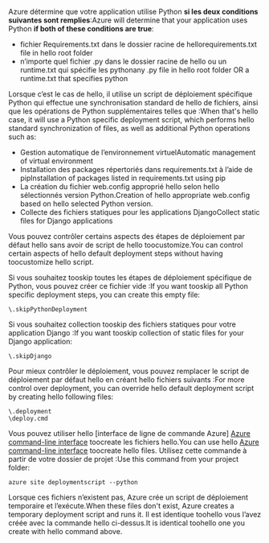 <span data-ttu-id="ac4eb-101">Azure détermine que votre application utilise Python **si les deux conditions suivantes sont remplies**:</span><span class="sxs-lookup"><span data-stu-id="ac4eb-101">Azure will determine that your application uses Python **if both of these conditions are true**:</span></span>

* <span data-ttu-id="ac4eb-102">fichier Requirements.txt dans le dossier racine de hello</span><span class="sxs-lookup"><span data-stu-id="ac4eb-102">requirements.txt file in hello root folder</span></span>
* <span data-ttu-id="ac4eb-103">n’importe quel fichier .py dans le dossier racine de hello ou un runtime.txt qui spécifie les python</span><span class="sxs-lookup"><span data-stu-id="ac4eb-103">any .py file in hello root folder OR a runtime.txt that specifies python</span></span>

<span data-ttu-id="ac4eb-104">Lorsque c’est le cas de hello, il utilise un script de déploiement spécifique Python qui effectue une synchronisation standard de hello de fichiers, ainsi que les opérations de Python supplémentaires telles que :</span><span class="sxs-lookup"><span data-stu-id="ac4eb-104">When that's hello case, it will use a Python specific deployment script, which performs hello standard synchronization of files, as well as additional Python operations such as:</span></span>

* <span data-ttu-id="ac4eb-105">Gestion automatique de l’environnement virtuel</span><span class="sxs-lookup"><span data-stu-id="ac4eb-105">Automatic management of virtual environment</span></span>
* <span data-ttu-id="ac4eb-106">Installation des packages répertoriés dans requirements.txt à l’aide de pip</span><span class="sxs-lookup"><span data-stu-id="ac4eb-106">Installation of packages listed in requirements.txt using pip</span></span>
* <span data-ttu-id="ac4eb-107">La création du fichier web.config approprié hello selon hello sélectionnés version Python.</span><span class="sxs-lookup"><span data-stu-id="ac4eb-107">Creation of hello appropriate web.config based on hello selected Python version.</span></span>
* <span data-ttu-id="ac4eb-108">Collecte des fichiers statiques pour les applications Django</span><span class="sxs-lookup"><span data-stu-id="ac4eb-108">Collect static files for Django applications</span></span>

<span data-ttu-id="ac4eb-109">Vous pouvez contrôler certains aspects des étapes de déploiement par défaut hello sans avoir de script de hello toocustomize.</span><span class="sxs-lookup"><span data-stu-id="ac4eb-109">You can control certain aspects of hello default deployment steps without having toocustomize hello script.</span></span>

<span data-ttu-id="ac4eb-110">Si vous souhaitez tooskip toutes les étapes de déploiement spécifique de Python, vous pouvez créer ce fichier vide :</span><span class="sxs-lookup"><span data-stu-id="ac4eb-110">If you want tooskip all Python specific deployment steps, you can create this empty file:</span></span>

    \.skipPythonDeployment

<span data-ttu-id="ac4eb-111">Si vous souhaitez collection tooskip des fichiers statiques pour votre application Django :</span><span class="sxs-lookup"><span data-stu-id="ac4eb-111">If you want tooskip collection of static files for your Django application:</span></span>

    \.skipDjango 

<span data-ttu-id="ac4eb-112">Pour mieux contrôler le déploiement, vous pouvez remplacer le script de déploiement par défaut hello en créant hello fichiers suivants :</span><span class="sxs-lookup"><span data-stu-id="ac4eb-112">For more control over deployment, you can override hello default deployment script by creating hello following files:</span></span>

    \.deployment
    \deploy.cmd

<span data-ttu-id="ac4eb-113">Vous pouvez utiliser hello [interface de ligne de commande Azure] [ Azure command-line interface] toocreate les fichiers hello.</span><span class="sxs-lookup"><span data-stu-id="ac4eb-113">You can use hello [Azure command-line interface][Azure command-line interface] toocreate hello files.</span></span>  <span data-ttu-id="ac4eb-114">Utilisez cette commande à partir de votre dossier de projet :</span><span class="sxs-lookup"><span data-stu-id="ac4eb-114">Use this command from your project folder:</span></span>

    azure site deploymentscript --python

<span data-ttu-id="ac4eb-115">Lorsque ces fichiers n’existent pas, Azure crée un script de déploiement temporaire et l’exécute.</span><span class="sxs-lookup"><span data-stu-id="ac4eb-115">When these files don't exist, Azure creates a temporary deployment script and runs it.</span></span>  <span data-ttu-id="ac4eb-116">Il est identique toohello vous l’avez créée avec la commande hello ci-dessus.</span><span class="sxs-lookup"><span data-stu-id="ac4eb-116">It is identical toohello one you create with hello command above.</span></span>

[Azure command-line interface]: http://azure.microsoft.com/downloads/
